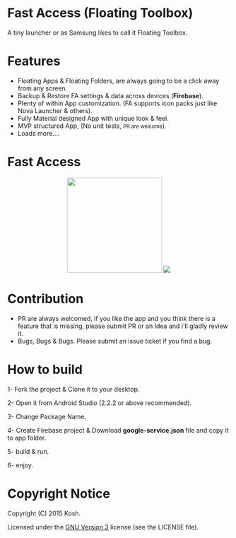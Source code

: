 # Fast Access (Floating Toolbox)
A tiny launcher or as Samsung likes to call it Floating Toolbox.

Features 
======
* Floating Apps & Floating Folders, are always going to be a click away from any screen.
* Backup & Restore FA settings & data across devices (**Firebase**).
* Plenty of within App customization. (FA supports icon packs just like Nova Launcher & others).
* Fully Material designed App with unique look & feel.
* MVP structured App, (No unit tests, <small>PR are welcome</small>).
* Loads more....



Fast Access 
=======

<p align="center">
<img src="https://github.com/k0shk0sh/FastAccess/blob/master/art/web_hi_res_512.png" width="215" height="215"/>
<img src="https://github.com/k0shk0sh/FastAccess/blob/master/art/1024x500.png"/>
</p>


# Contribution

- PR are always welcomed, if you like the app and you think there is a feature that is missing, please submit PR or an Idea 
and i'll gladly review it.
- Bugs, Bugs & Bugs. Please submit an issue ticket if you find a bug.

# How to build

1- Fork the project & Clone it to your desktop.

2- Open it from Android Studio (2.2.2 or above recommended).

3- Change Package Name.

4- Create Firebase project & Download **google-service.json** file and copy it to app folder.

5- build & run.

6- enjoy.

# Copyright Notice

Copyright (C) 2015 Kosh. 

Licensed under the [GNU Version 3](https://www.gnu.org/licenses/gpl-3.0.en.html)
license (see the LICENSE file).
